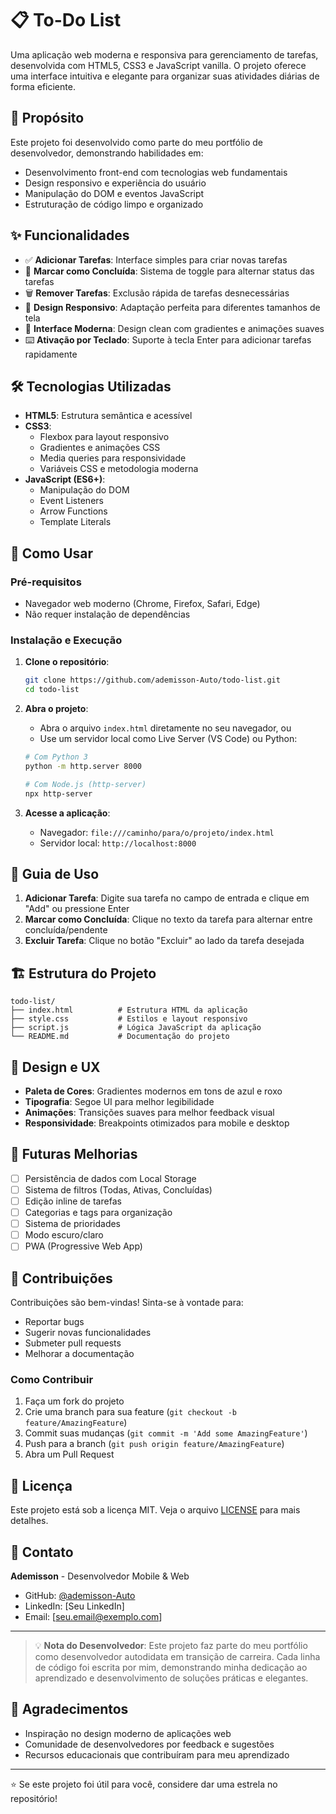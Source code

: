 # 📋 To-Do List

Uma aplicação web moderna e responsiva para gerenciamento de tarefas, desenvolvida com HTML5, CSS3 e JavaScript vanilla. O projeto oferece uma interface intuitiva e elegante para organizar suas atividades diárias de forma eficiente.

## 🎯 Propósito

Este projeto foi desenvolvido como parte do meu portfólio de desenvolvedor, demonstrando habilidades em:
- Desenvolvimento front-end com tecnologias web fundamentais
- Design responsivo e experiência do usuário
- Manipulação do DOM e eventos JavaScript
- Estruturação de código limpo e organizado

## ✨ Funcionalidades

- ✅ **Adicionar Tarefas**: Interface simples para criar novas tarefas
- 🔄 **Marcar como Concluída**: Sistema de toggle para alternar status das tarefas
- 🗑️ **Remover Tarefas**: Exclusão rápida de tarefas desnecessárias
- 📱 **Design Responsivo**: Adaptação perfeita para diferentes tamanhos de tela
- 🎨 **Interface Moderna**: Design clean com gradientes e animações suaves
- ⌨️ **Ativação por Teclado**: Suporte à tecla Enter para adicionar tarefas rapidamente

## 🛠️ Tecnologias Utilizadas

- **HTML5**: Estrutura semântica e acessível
- **CSS3**: 
  - Flexbox para layout responsivo
  - Gradientes e animações CSS
  - Media queries para responsividade
  - Variáveis CSS e metodologia moderna
- **JavaScript (ES6+)**:
  - Manipulação do DOM
  - Event Listeners
  - Arrow Functions
  - Template Literals

## 🚀 Como Usar

### Pré-requisitos
- Navegador web moderno (Chrome, Firefox, Safari, Edge)
- Não requer instalação de dependências

### Instalação e Execução

1. **Clone o repositório**:
   ```bash
   git clone https://github.com/ademisson-Auto/todo-list.git
   cd todo-list
   ```

2. **Abra o projeto**:
   - Abra o arquivo `index.html` diretamente no seu navegador, ou
   - Use um servidor local como Live Server (VS Code) ou Python:
   ```bash
   # Com Python 3
   python -m http.server 8000
   
   # Com Node.js (http-server)
   npx http-server
   ```

3. **Acesse a aplicação**:
   - Navegador: `file:///caminho/para/o/projeto/index.html`
   - Servidor local: `http://localhost:8000`

## 📖 Guia de Uso

1. **Adicionar Tarefa**: Digite sua tarefa no campo de entrada e clique em "Add" ou pressione Enter
2. **Marcar como Concluída**: Clique no texto da tarefa para alternar entre concluída/pendente
3. **Excluir Tarefa**: Clique no botão "Excluir" ao lado da tarefa desejada

## 🏗️ Estrutura do Projeto

```
todo-list/
├── index.html          # Estrutura HTML da aplicação
├── style.css           # Estilos e layout responsivo
├── script.js           # Lógica JavaScript da aplicação
└── README.md           # Documentação do projeto
```

## 🎨 Design e UX

- **Paleta de Cores**: Gradientes modernos em tons de azul e roxo
- **Tipografia**: Segoe UI para melhor legibilidade
- **Animações**: Transições suaves para melhor feedback visual
- **Responsividade**: Breakpoints otimizados para mobile e desktop

## 🔄 Futuras Melhorias

- [ ] Persistência de dados com Local Storage
- [ ] Sistema de filtros (Todas, Ativas, Concluídas)
- [ ] Edição inline de tarefas
- [ ] Categorias e tags para organização
- [ ] Sistema de prioridades
- [ ] Modo escuro/claro
- [ ] PWA (Progressive Web App)

## 🤝 Contribuições

Contribuições são bem-vindas! Sinta-se à vontade para:
- Reportar bugs
- Sugerir novas funcionalidades
- Submeter pull requests
- Melhorar a documentação

### Como Contribuir

1. Faça um fork do projeto
2. Crie uma branch para sua feature (`git checkout -b feature/AmazingFeature`)
3. Commit suas mudanças (`git commit -m 'Add some AmazingFeature'`)
4. Push para a branch (`git push origin feature/AmazingFeature`)
5. Abra um Pull Request

## 📝 Licença

Este projeto está sob a licença MIT. Veja o arquivo [LICENSE](LICENSE) para mais detalhes.

## 📧 Contato

**Ademisson** - Desenvolvedor Mobile & Web
- GitHub: [@ademisson-Auto](https://github.com/ademisson-Auto)
- LinkedIn: [Seu LinkedIn]
- Email: [seu.email@exemplo.com]

---

> 💡 **Nota do Desenvolvedor**: Este projeto faz parte do meu portfólio como desenvolvedor autodidata em transição de carreira. Cada linha de código foi escrita por mim, demonstrando minha dedicação ao aprendizado e desenvolvimento de soluções práticas e elegantes.

## 🌟 Agradecimentos

- Inspiração no design moderno de aplicações web
- Comunidade de desenvolvedores por feedback e sugestões
- Recursos educacionais que contribuíram para meu aprendizado

---

⭐ Se este projeto foi útil para você, considere dar uma estrela no repositório!
